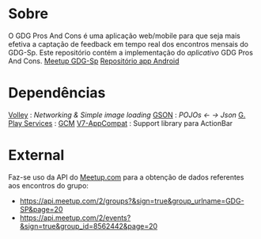 Sobre
=====
O GDG Pros And Cons é uma aplicação web/mobile para que seja mais efetiva a captação de feedback em tempo real dos encontros mensais do GDG-Sp.
Este repositório contém a implementação do *aplicativo* GDG Pros And Cons.
[Meetup GDG-Sp](http://www.meetup.com/GDG-SP/)
[Repositório app Android](https://github.com/cirocosta/gdg-pros-and-cons-android)

Dependências
===========
[Volley](https://developers.google.com/events/io/sessions/325304728) : *Networking & Simple image loading*
[GSON](https://code.google.com/p/google-gson/) : *POJOs <- -> Json*
[G. Play Services](http://developer.android.com/google/play-services/index.html) : [GCM](http://developer.android.com/google/gcm/index.html)
[V7-AppCompat](https://developer.android.com/tools/support-library/features.html#v7-appcompat) : Support library para ActionBar 

External
============
Faz-se uso da API do [Meetup.com](www.meetup.com) para a obtenção de dados referentes aos encontros do grupo:

- https://api.meetup.com/2/groups?&sign=true&group_urlname=GDG-SP&page=20
- https://api.meetup.com/2/events?&sign=true&group_id=8562442&page=20

